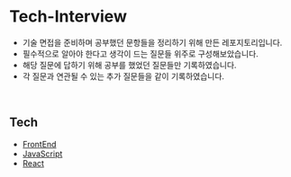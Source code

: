 # Tech-Interview

- 기술 면접을 준비하며 공부했던 문항들을 정리하기 위해 만든 레포지토리입니다.
- 필수적으로 알아야 한다고 생각이 드는 질문들 위주로 구성해보았습니다.
- 해당 질문에 답하기 위해 공부를 했었던 질문들만 기록하였습니다.
- 각 질문과 연관될 수 있는 추가 질문들을 같이 기록하였습니다.

<br>

## Tech

- [FrontEnd](./00-FrontEnd.md)
- [JavaScript](./01-JavaScript.md)
- [React](./02-React.md)
